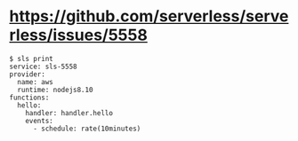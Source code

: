 # https://github.com/serverless/serverless/issues/5558
```
$ sls print
service: sls-5558
provider:
  name: aws
  runtime: nodejs8.10
functions:
  hello:
    handler: handler.hello
    events:
      - schedule: rate(10minutes)
```
